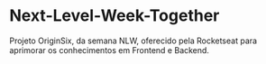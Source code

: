 # Next-Level-Week-Together
 Projeto OriginSix, da semana NLW, oferecido pela Rocketseat para aprimorar os conhecimentos em Frontend e Backend.
